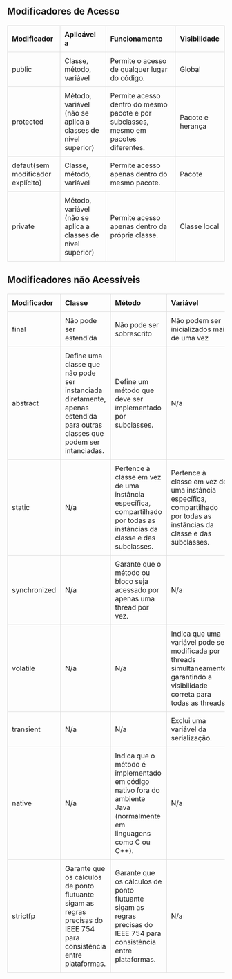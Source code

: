 <style>
        table {
            width: 100%;
            border-collapse: collapse;
            margin: 20px 0;
        }
        th, td {
            border: 1px solid #ddd;
            padding: 10px;
            text-align: left;
        }
        caption {
            font-weight: bold;
            margin-bottom: 10px;
        }
    </style>

## Modificadores de Acesso
<table>
    <thead>
        <tr>
            <th>Modificador</th>
            <th>Aplicável a</th>
            <th>Funcionamento</th>
            <th>Visibilidade</th>
        </tr>
    </thead>
    <tbody>
        <tr>
            <td>public</td>
            <td>Classe, método, variável</td>
            <td>Permite o acesso de qualquer lugar do código.</td>
            <td>Global</td>
        </tr>
        <tr>
            <td>protected</td>
            <td>Método, variável (não se aplica a classes de nível superior)</td>
            <td>Permite acesso dentro do mesmo pacote e por subclasses, mesmo em pacotes diferentes.</td>
            <td>Pacote e herança</td>
        </tr>
        <tr>
            <td>defaut(sem modificador explícito)</td>
            <td>Classe, método, variável</td>
            <td>Permite acesso apenas dentro do mesmo pacote.</td>
            <td>Pacote</td>
        </tr>
        <tr>
            <td>private</td>
            <td>Método, variável (não se aplica a classes de nível superior)</td>
            <td>Permite acesso apenas dentro da própria classe.</td>
            <td>Classe local</td>
        </tr>
    </tbody>
</table>

## Modificadores não Acessíveis
<table>
    <thead>
        <tr>
            <th>Modificador</th>
            <th>Classe</th>
            <th>Método</th>
            <th>Variável</th>
        </tr>
    </thead>
    <tbody>
        <tr>
            <td>final</td>
            <td>Não pode ser estendida</td>
            <td>Não pode ser sobrescrito</td>
            <td>Não podem ser inicializados mais de uma vez</td>
        </tr>
        <tr>
            <td>abstract</td>
            <td>Define uma classe que não pode ser instanciada diretamente, apenas estendida para outras classes que podem ser intanciadas.</td>
            <td>Define um método que deve ser implementado por subclasses.</td>
            <td>N/a</td>
        </tr>
        <tr>
            <td>static</td>
            <td>N/a</td>
            <td>Pertence à classe em vez de uma instância específica, compartilhado por todas as instâncias da classe e das subclasses.</td>
            <td>Pertence à classe em vez de uma instância específica, compartilhado por todas as instâncias da classe e das subclasses.</td>
        </tr>
        <tr>
            <td>synchronized</td>
            <td>N/a</td>
            <td>Garante que o método ou bloco seja acessado por apenas uma thread por vez.</td>
            <td>N/a</td>
        </tr>
        <tr>
            <td>volatile</td>
            <td>N/a</td>
            <td>N/a</td>
            <td>Indica que uma variável pode ser modificada por threads simultaneamente, garantindo a visibilidade correta para todas as threads.</td>
        </tr>
        <tr>
            <td>transient</td>
            <td>N/a</td>
            <td>N/a</td>
            <td>Exclui uma variável da serialização.</td>
        </tr>
        <tr>
            <td>native</td>
            <td>N/a</td>
            <td>Indica que o método é implementado em código nativo fora do ambiente Java (normalmente em linguagens como C ou C++).</td>
            <td>N/a</td>
        </tr>
        <tr>
            <td>strictfp</td>
            <td>Garante que os cálculos de ponto flutuante sigam as regras precisas do IEEE 754 para consistência entre plataformas.</td>
            <td>Garante que os cálculos de ponto flutuante sigam as regras precisas do IEEE 754 para consistência entre plataformas.</td>
            <td>N/a</td>
        </tr>
    </tbody>
</table>